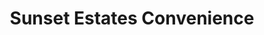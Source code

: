 ---
title: "Sunset Estates Convenience"
url: /clavet/sunset-estates-convenience/
shop: convenience
---